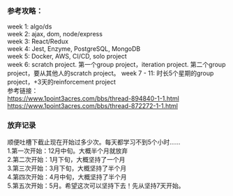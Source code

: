 

### 参考攻略：
week 1: algo/ds  
week 2: ajax, dom, node/express  
week 3: React/Redux  
week 4: Jest, Enzyme, PostgreSQL, MongoDB  
week 5: Docker, AWS, CI/CD, solo project  
week 6: scratch project. 第一个group project，iteration project. 第二个group project，要从其他人的scratch project。
week 7 - 11: 时长5个星期的group project，+3天的reinforcement project  
参考链接：  
https://www.1point3acres.com/bbs/thread-894840-1-1.html  
https://www.1point3acres.com/bbs/thread-872272-1-1.html





### 放弃记录
顺便吐槽下截止现在开始过多少次。每天都学习不到5个小时……  
1.第一次开始：12月中旬。大概半个月就放弃  
2.第二次开始：1月下旬，大概坚持了一个月  
3.第三次开始：3月下旬，大概坚持了半个月  
4.第四次开始：4月中旬，大概坚持了半个月  
5.第五次开始：5月。希望这次可以坚持下去！先从坚持7天开始。  
